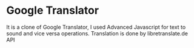 # Google Translator

It is a clone of Google Translator, I used Advanced Javascript for text to sound and vice versa operations.
Translation is done by libretranslate.de API
